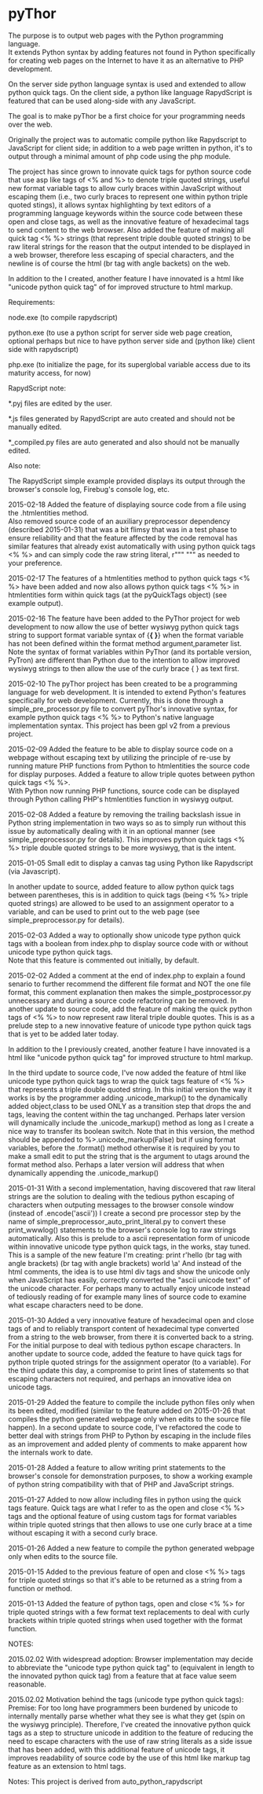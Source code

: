 pyThor
=======================

The purpose is to output web pages with the Python programming language.  
It extends Python syntax by adding features not found in Python specifically 
for creating web pages on the Internet to have it as an alternative to PHP development.

On the server side python language syntax is used and extended to allow python quick tags.
On the client side, a python like language RapydScript is featured that can be used along-side with any JavaScript.

The goal is to make pyThor be a first choice for your programming needs over the web.


Originally the project was to automatic compile python like Rapydscript to JavaScript for client side; 
in addition to a web page written in python, it's to output through a minimal amount of php code using the php module.

The project has since grown to innovate quick tags for python source code that use asp like tags
of <% and %> to denote triple quoted strings, useful new format variable tags to allow curly braces
within JavaScript without escaping them (i.e., two curly braces to represent one within python triple quoted stings),
it allows syntax highlighting by text editors of a programming language keywords within the source code 
between these open and close tags,
as well as the innovative feature of hexadecimal tags to send content to the web browser.
Also added the feature of making all quick tag <% %> strings (that represent triple double quoted strings) 
to be raw literal strings for the reason that the output intended to be displayed in a web browser, therefore
less escaping of special characters, and the newline is of course the html (br tag with angle backets) on the web.

In addition to the <hex></hex> I created, another feature I have innovated is a 
html like "unicode python quick tag" of <unicode></unicode> for improved structure to html markup.



Requirements:

node.exe   (to compile rapydscript)

python.exe (to use a python script for server side web page creation, 
			optional perhaps but nice to have python server side 
			and (python like) client side with rapydscript)
			
php.exe    (to initialize the page, for its superglobal variable access 
            due to its maturity access, for now)
			
RapydScript note:

*.pyj files are edited by the user.

*.js  files generated by RapydScript are auto created and should not be manually edited.

*_compiled.py files are auto generated and also should not be manually edited.

Also note:

The RapydScript simple example provided displays its output 
through the browser's console log, Firebug's console log, etc.

2015-02-18
Added the feature of displaying source code from a file using the .htmlentities method.  
Also removed source code of an auxiliary preprocessor dependency (described 2015-01-31) that was 
a bit flimsy that was in a test phase to ensure reliability and that the feature affected by the code 
removal has similar features that already exist automatically with using python quick tags <% %> and can simply code 
the raw string literal, r""" """ as needed to your preference. 

2015-02-17
The features of a htmlentities method to python quick tags <% %> have been added and now also 
allows python quick tags <% %> in htmlentities form within quick tags (at the pyQuickTags object)
(see example output).  

2015-02-16
The feature have been added to the PyThor project for web development to now allow the use of
better wysiwyg python quick tags string to support format variable syntax of {**{  }**} when the
format variable has not been defined within the format method argument,parameter list.
Note the syntax of format variables within PyThor (and its portable version, PyTron) are different than Python
due to the intention to allow improved wysiwyg strings to then allow the use of the curly brace { } as text first.

2015-02-10
The pyThor project has been created to be a programming language for web development.
It is intended to extend Python's features specifically for web development.
Currently, this is done through a simple_pre_processor.py file to convert pyThor's innovative
syntax, for example python quick tags <% %> to Python's native language implementation syntax.
This project has been gpl v2 from a previous project.

2015-02-09
Added the feature to be able to display source code on a webpage without escaping text by utilizing the principle of
re-use by running mature PHP functions from Python to htmlentities the source code for display purposes.
Added a feature to allow triple quotes between python quick tags <% %>.  
With Python now running PHP functions, source code can be displayed 
through Python calling PHP's htmlentities function in wysiwyg output.

2015-02-08
Added a feature by removing the trailing backslash issue in Python string implementation in two ways so as to simply 
run without this issue by automatically dealing with it in an optional manner (see simple_preprocessor.py for details).
This improves python quick tags <% %> triple double quoted strings to be more wysiwyg, that is the intent.

2015-01-05
Small edit to display a canvas tag using Python like Rapydscript (via Javascript).

In another update to source, added feature to allow python quick tags between parentheses, this is in addition to
quick tags (being <% %> triple quoted strings) are allowed to be used to an assignment operator to a variable, and
can be used to print out to the web page (see simple_preprocessor.py for details).

2015-02-03
Added a way to optionally show unicode type python quick tags with a boolean from index.php to display source code with or without unicode type python quick tags.  
Note that this feature is commented out initially, by default.

2015-02-02
Added a comment at the end of index.php to explain a found senario to further recommend the different file format
and NOT the one file format, this comment explanation then makes the simple_postprocessor.py  unnecessary and during a source code refactoring can be removed.
In another update to source code, add the feature of making the quick python tags of <%  %> to now represent 
raw literal triple double quotes.  This is as a prelude step to a new innovative feature of unicode type python quick tags that is yet to be added later today.
 
In addition to the <hex></hex> I previously created, another feature I have innovated is a html like "unicode python quick tag" for improved structure to html markup.
 
In the third update to source code, I've now added the feature of html like unicode type python quick tags to wrap the
quick tags feature of <% %> that represents a triple double quoted string.  In this initial version the way it works
is by the programmer adding     .unicode_markup()      to the dynamically added object,class to be used ONLY
as a transition step that drops the <unicode> and </unicode> tags, leaving the content within the tag unchanged.
Perhaps later version will dynamically include the  .unicode_markup()  method as long as I create a nice way to transfer its
boolean switch.
Note that in this version, the method should be appended to  %>.unicode_markup(False)  but if using format variables, before  the .format() method
otherwise it is required by you to make a small edit to put the string that is the argument to utags  around the format method also.
Perhaps a later version will address that when dynamically appending the  .unicode_markup()

2015-01-31
With a second implementation, having discovered that raw literal strings are the solution to dealing with the
tedious python escaping of characters when outputing messages to the browser console window (instead of .encode('ascii'))
I create a second pre processor step by the name of simple_preprocessor_auto_print_literal.py to convert these print_wwwlog()
statements to the browser's console log to raw strings automatically.  Also this is prelude to a ascii representation
form of unicode within innovative unicode type python quick tags, in the works, stay tuned.
This is a sample of the new feature I'm creating:
print r'hello (br tag with angle brackets)  <!-- <unicode>\xe5</unicode>lpha   <unicode>\xdf</unicode>ravo, <unicode>\u1e09</unicode>harlie  -->   (br tag with angle brackets) world \a'
And instead of the html comments, the idea is to use html div tags and show the unicode only when JavaScript has easily, correctly
converted the "ascii unicode text" of the unicode character.  For perhaps many to actually enjoy unicode instead of tediously
reading of for example many lines of source code to examine what escape characters need to be done.	

2015-01-30
Added a very innovative feature of hexadecimal open and close tags of <hex> and </hex> to reliably transport content 
of hexadecimal type converted from a string to the web browser, from there it is converted back to a string. 
For the initial purpose to deal with tedious python escape characters.
In another update to source code, added the feature to have quick tags for python triple quoted strings 
for the assignment operator (to a variable).  For the third update this day, a compromise to print lines of statements
so that escaping characters not required, and perhaps an innovative idea on unicode tags.

2015-01-29
Added the feature to compile the include python files only when its been edited, modified (similar to the feature added on 2015-01-26 
that compiles the python generated webpage only when edits to the source file happen).
In a second update to source code, I've refactored the code to better deal with strings 
from PHP to Python by escaping in the include files as an improvement and added plenty of comments 
to make apparent how the internals work to date.

2015-01-28
Added a feature to allow writing print statements to the browser's console for demonstration purposes,
to show a working example of python string compatibility with that of PHP and JavaScript strings.

2015-01-27
Added to now allow including files in python using the quick tags feature.
Quick tags are what I refer to as the open and close <%  %> tags and the optional feature of using custom tags
for format variables within triple quoted strings that then allows to use one curly brace at a time without escaping it
with a second curly brace.

2015-01-26
Added a new feature to compile the python generated webpage only when edits to the source file.

2015-01-15
Added to the previous feature of open and close <%  %> tags for triple quoted strings so that it's able to be returned 
as a string from a function or method.

2015-01-13
Added the feature of python tags, open and close <%  %> for triple quoted strings with a few format text replacements 
to deal with curly brackets within triple quoted strings when used together with the format function.


NOTES:

2015.02.02
With widespread adoption: Browser implementation may decide to abbreviate the "unicode type python quick tag" 
to <uni></uni> (equivalent in length to the innovated <hex></hex> python quick tag) 
from <unicode></unicode> a feature that at face value seem reasonable.

2015.02.02
Motivation behind the <unicode></unicode> tags (unicode type python quick tags):
Premise: For too long have programmers been burdened by unicode to internally mentally parse whether 
what they see is what they get (spin on the wysiwyg principle).  Therefore, I've created the innovative python quick tags 
as a step to structure unicode in addition to the feature of reducing the need to escape characters with the use of 
raw string literals as a side issue that has been added, with this additional feature of unicode tags, 
it improves readability of source code by the use of this <unicode></unicode> html like markup tag feature
as an extension to html tags.

Notes: This project is derived from auto_python_rapydscript 